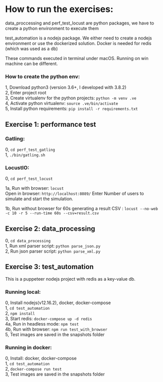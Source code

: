 # How to run the exercises:
data_proccessing and perf_test_locust are python packages, 
we have to create a python environment to execute them

test_automation is a nodejs package. We either need to create a nodejs environment 
or use the dockerized solution. Docker is needed for redis (which was used as a db)

These commands executed in terminal under macOS. Running on win machine can be different.

### How to create the python env:
1, Download python3 (version 3.6+, I developed with 3.8.2)  
2, Enter project root  
3, Create virtualenv for the python projects: `python -m venv .ve`  
4, Activate python virtualenv: `source .ve/bin/activate`  
5, Install python requirements: `pip install -r requirements.txt`

## Exercise 1: performance test

### Gatling:
0, `cd perf_test_gatling`  
1, `./bin/gatling.sh`

### LocustIO:
0, `cd perf_test_locust`  

1a, Run with browser: `locust`  
Open in browser: `http://localhost:8089/` Enter Number of users to simulate and start the simulation.

1b, Run without browser for 60s generating a result CSV : `locust --no-web -c 10 -r 5 --run-time 60s --csv=result.csv`


## Exercise 2: data_processing
0, `cd data_processing`  
1, Run xml parser script: `python parse_json.py`  
2, Run json parser script: `python parse_xml.py`  


## Exercise 3: test_automation
This is a puppeteer nodejs project with redis as a key-value db.
### Running local:
0, Install nodejs(v12.16.2), docker, docker-compose  
1, `cd test_automation`  
2, `npm install`  
3, Start redis: `docker-compose up -d redis`  
4a, Run in headless mode: `npm test`  
4b, Run with browser: `npm run test_with_browser`  
5, Test images are saved in the snapshots folder


### Running in docker:
0, Install: docker, docker-compose  
1, `cd test_automation`  
2, `docker-compose run test`  
3, Test images are saved in the snapshots folder  
